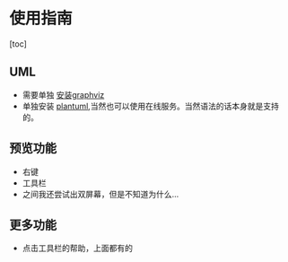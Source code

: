 # 使用指南
[toc]

## UML
* 需要单独 [安装graphviz](https://www.jianshu.com/p/6bd9bf25ca69)
* 单独安装 [plantuml](http://plantuml.com/zh/index),当然也可以使用在线服务。当然语法的话本身就是支持的。

## 预览功能
* 右键
* 工具栏
* 之间我还尝试出双屏幕，但是不知道为什么...

## 更多功能
* 点击工具栏的帮助，上面都有的



